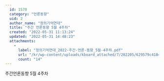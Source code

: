 ```yaml
---
  id: 1570
  category: "언론동향"
  uid: 2
  author_name: "정의기억연대"
  title: "주간 언론동향 5월 4주차"
  created: "2022-05-31 11:13:24"
  updated: "2022-05-31 14:48:23"
  attachments: 
    - 
      label: "정의기억연대_2022-주간-언론-동향_5월-4주차.pdf"
      url: "/kr/wp-content/uploads/kboard_attached/7/202205/629579c4184bc2639328.pdf"
      count: "14"
---
```

주간언론동향 5월 4주차